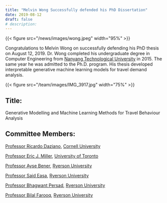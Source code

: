 ```yaml
---
title: "Melvin Wong Successfully defended his PhD Dissertation"
date: 2019-08-12
draft: false
# description:
---
```

{{< figure src="/news/images/wong.jpeg" width="95%" >}}


<!--more-->

Congratulations to Melvin Wong on successfully defending his PhD thesis on August 12, 2019. Dr. Wong completed his undergraduate degree in Computer Engineering from [Nanyang Technological University](https://www.ntu.edu.sg/Pages/home.aspx) in 2015. The same year he was admitted to the Ph.D. program. His thesis developed interpretable generative machine learning models for travel demand analysis. 

{{< figure src="/team/images/IMG_3917.jpg" width="75%" >}}

## Title: 

Generative Modelling and Machine Learning Methods for Travel Behaviour Analysis

## Committee Members:
  [Professor Ricardo Daziano](https://www.cee.cornell.edu/faculty-directory/ricardo-daziano), [Cornell University](https://www.cornell.edu/)
  
  [Professor Eric J. Miller](https://civmin.utoronto.ca/home/about-us/directory/professors/eric-miller/), [University of Toronto](https://www.utoronto.ca/)
  
  [Professor Ayse Bener](https://www.ryerson.ca/mie/directory/faculty/bener/), [Ryerson University](https://www.ryerson.ca/)
  
  [Professor Said Easa](https://www.ryerson.ca/civil/people/faculty/said-easa/), [Ryerson University](https://www.ryerson.ca/)
  
  [Professor Bhagwant Persad](https://www.ryerson.ca/civil/people/faculty/bhagwant-persaud/), [Ryerson University](https://www.ryerson.ca/)
  
  [Professor Bilal Farooq](https://www.ryerson.ca/civil/people/faculty/bilal-farooq/), [Ryerson University](https://www.ryerson.ca/)

